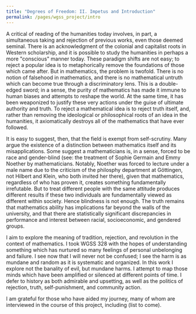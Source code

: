 ```yaml
---
title: "Degrees of Freedom: II. Impetus and Introduction"
permalink: /pages/wgss_project/intro
---
```


A critical of reading of the humanities today involves, in part, a simultaneous taking and rejection of previous works, even those deemed seminal. There is an acknowledgment of the colonial and capitalist roots in Western scholarship, and it is possible to study the humanities in perhaps a more "conscious" manner today. These paradigm shifts are not easy; to reject a popular idea is to metaphorically remove the foundations of those which came after. But in mathematics, the problem is twofold. There is no notion of falsehood in mathematics, and there is no mathematical untruth which can become true through a discriminatory lens. This is a double-edged sword; in a sense, the purity of mathematics has made it immune to human biases and attempts to reshape the world. At the same time, it has been weaponized to justify these very actions under the guise of ultimate authority and truth. To reject a mathematical idea is to reject truth itself, and, rather than removing the ideological or philosophical roots of an idea in the humanities, it axiomatically destroys all of the mathematics that have ever followed. 

It is easy to suggest, then, that the field is exempt from self-scrutiny. Many argue the existence of a distinction between mathematics itself and its misapplications. Some suggest a mathematicians is, in a sense, forced to be race and gender-blind (see: the treatment of Sophie Germain and Emmy Noether by mathematicians. Notably, Noether was forced to lecture under a male name due to the criticism of the philosphy department at Göttingen, not Hilbert and Klein, who both invited her there), given that mathematics, regardless of who has proven it, creates something fundamentally irrefutable. But to treat different people with the same attitude produces different results if these two individuals are fundamentally viewed as different within society. Hence blindness is not enough. The truth remains that mathematics ability has implications far beyond the walls of the university, and that there are statistically significant discrepancies in performance and interest between racial, socioeconomic, and gendered groups. 

I aim to explore the meaning of tradition, rejection, and revolution in the context of mathematics. I took WGSS 328 with the hopes of understanding something which has nurtured so many feelings of personal unbelonging and failure. I see now that I will never not be confused; I see the harm is as mundane and random as it is systematic and organized. In this work I explore not the banality of evil, but mundane harms. I attempt to map those minds which have been amplified or silenced at different points of time. I defer to history as both admirable and upsetting, as well as the politics of rejection, truth, self-punishment, and community action. 

I am grateful for those who have aided my journey, many of whom are interviewed in the course of this project, including (list to come).
